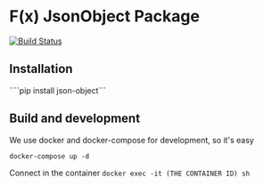 # F(x) JsonObject Package

[![Build Status](https://travis-ci.org/fdexfinancing/json-object.svg?branch=master)](https://travis-ci.org/fdexfinancing/json-object)

## Installation
````pip install json-object```

## Build and development

We use docker and docker-compose for development, so it's easy

```docker-compose up -d ```

Connect in the container
```docker exec -it (THE CONTAINER ID) sh ```
